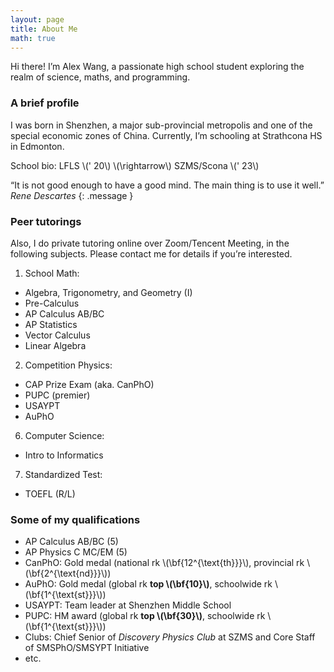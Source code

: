 ```yaml
---
layout: page
title: About Me
math: true
---
```


Hi there! I’m Alex Wang, a passionate high school student exploring the realm of science, maths, and programming.

### A brief profile

I was born in Shenzhen, a major sub-provincial metropolis and one of the special economic zones of China. Currently, I’m schooling at Strathcona HS in Edmonton.

School bio: LFLS \\\(\' 20\\\) \\\(\rightarrow\\\) SZMS/Scona \\\(\' 23\\\)

“It is not good enough to have a good mind. The main thing is to use it well.” <cite> Rene Descartes </cite>
{: .message }

### Peer tutorings

Also, I do private tutoring online over Zoom/Tencent Meeting, in the following subjects. Please contact me for details if you’re interested.

1. School Math:
- Algebra, Trigonometry, and Geometry (I)
- Pre-Calculus
- AP Calculus AB/BC
- AP Statistics
- Vector Calculus
- Linear Algebra
2. Competition Physics:
- CAP Prize Exam (aka. CanPhO)
- PUPC (premier)
- USAYPT
- AuPhO
6. Computer Science:
- Intro to Informatics
7. Standardized Test:
- TOEFL (R/L)

### Some of my qualifications
- AP Calculus AB/BC (5)
- AP Physics C MC/EM (5)
- CanPhO: Gold medal (national rk \\\(\bf{12^{\text{th}}}\\\), provincial rk \\\(\bf{2^{\text{nd}}}\\\))
- AuPhO: Gold medal (global rk **top \\\(\bf{10}\\\)**, schoolwide rk \\\(\bf{1^{\text{st}}}\\\))
- USAYPT: Team leader at Shenzhen Middle School
- PUPC: HM award (global rk **top \\\(\bf{30}\\\)**, schoolwide rk \\\(\bf{1^{\text{st}}}\\\))
- Clubs: Chief Senior of *Discovery Physics Club* at SZMS and Core Staff of SMSPhO/SMSYPT Initiative
- etc.
